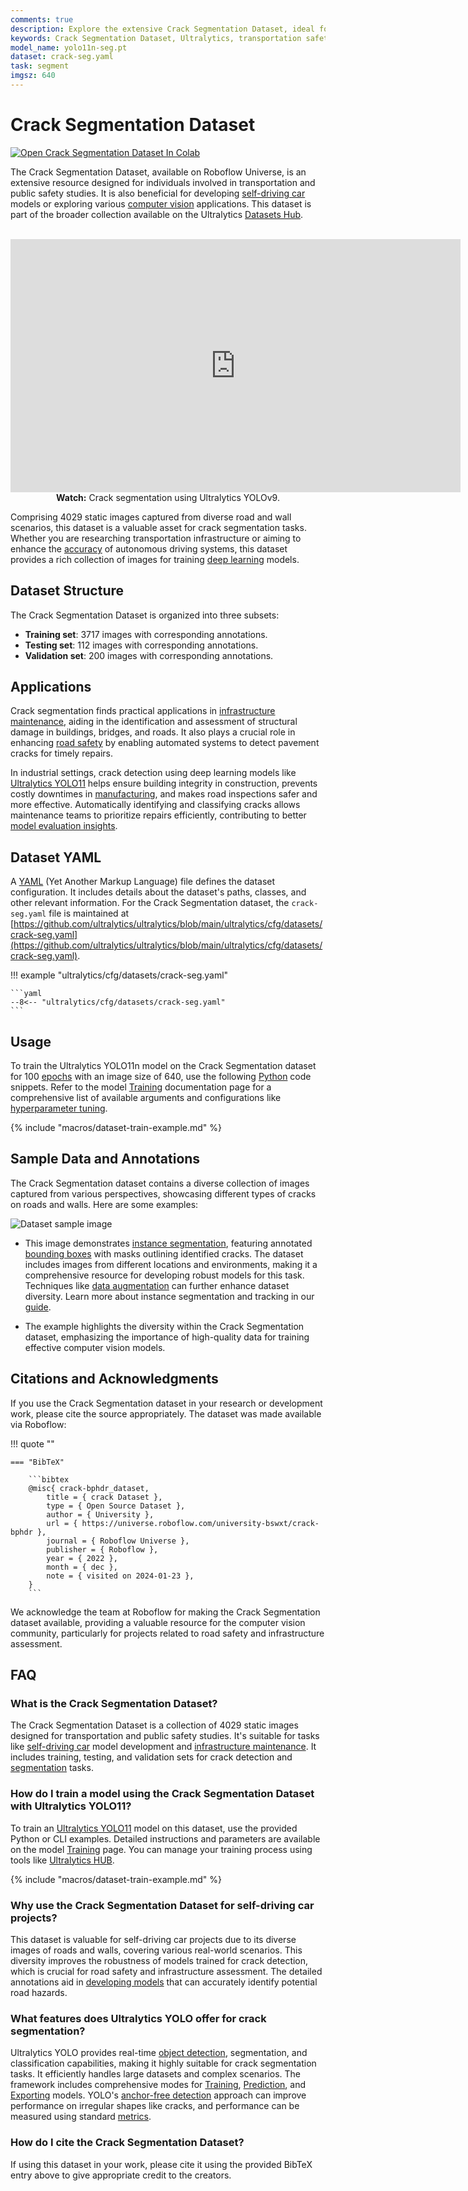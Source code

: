 ```yaml
---
comments: true
description: Explore the extensive Crack Segmentation Dataset, ideal for transportation safety, infrastructure maintenance, and self-driving car model development using Ultralytics YOLO.
keywords: Crack Segmentation Dataset, Ultralytics, transportation safety, public safety, self-driving cars, computer vision, road safety, infrastructure maintenance, dataset, YOLO, segmentation, deep learning
model_name: yolo11n-seg.pt
dataset: crack-seg.yaml
task: segment
imgsz: 640
---
```


# Crack Segmentation Dataset

<a href="https://colab.research.google.com/github/ultralytics/notebooks/blob/main/notebooks/how-to-train-ultralytics-yolo-on-crack-segmentation-dataset.ipynb" target="_blank"><img src="https://colab.research.google.com/assets/colab-badge.svg" alt="Open Crack Segmentation Dataset In Colab"></a>

The Crack Segmentation Dataset, available on Roboflow Universe, is an extensive resource designed for individuals involved in transportation and public safety studies. It is also beneficial for developing [self-driving car](https://www.ultralytics.com/blog/ai-in-self-driving-cars) models or exploring various [computer vision](https://www.ultralytics.com/glossary/computer-vision-cv) applications. This dataset is part of the broader collection available on the Ultralytics [Datasets Hub](../../datasets/index.md).

<p align="center">
  <br>
  <iframe loading="lazy" width="720" height="405" src="https://www.youtube.com/embed/C4mc40YKm-g"
    title="YouTube video player" frameborder="0"
    allow="accelerometer; autoplay; clipboard-write; encrypted-media; gyroscope; picture-in-picture; web-share"
    allowfullscreen>
  </iframe>
  <br>
  <strong>Watch:</strong> Crack segmentation using Ultralytics YOLOv9.
</p>

Comprising 4029 static images captured from diverse road and wall scenarios, this dataset is a valuable asset for crack segmentation tasks. Whether you are researching transportation infrastructure or aiming to enhance the [accuracy](https://www.ultralytics.com/glossary/accuracy) of autonomous driving systems, this dataset provides a rich collection of images for training [deep learning](https://www.ultralytics.com/glossary/deep-learning-dl) models.

## Dataset Structure

The Crack Segmentation Dataset is organized into three subsets:

- **Training set**: 3717 images with corresponding annotations.
- **Testing set**: 112 images with corresponding annotations.
- **Validation set**: 200 images with corresponding annotations.

## Applications

Crack segmentation finds practical applications in [infrastructure maintenance](https://www.ultralytics.com/blog/using-ai-for-crack-detection-and-segmentation), aiding in the identification and assessment of structural damage in buildings, bridges, and roads. It also plays a crucial role in enhancing [road safety](https://www.who.int/news-room/fact-sheets/detail/road-traffic-injuries) by enabling automated systems to detect pavement cracks for timely repairs.

In industrial settings, crack detection using deep learning models like [Ultralytics YOLO11](../../models/yolo11.md) helps ensure building integrity in construction, prevents costly downtimes in [manufacturing](https://www.ultralytics.com/solutions/ai-in-manufacturing), and makes road inspections safer and more effective. Automatically identifying and classifying cracks allows maintenance teams to prioritize repairs efficiently, contributing to better [model evaluation insights](../../guides/model-evaluation-insights.md).

## Dataset YAML

A [YAML](https://www.ultralytics.com/glossary/yaml) (Yet Another Markup Language) file defines the dataset configuration. It includes details about the dataset's paths, classes, and other relevant information. For the Crack Segmentation dataset, the `crack-seg.yaml` file is maintained at [https://github.com/ultralytics/ultralytics/blob/main/ultralytics/cfg/datasets/crack-seg.yaml](https://github.com/ultralytics/ultralytics/blob/main/ultralytics/cfg/datasets/crack-seg.yaml).

!!! example "ultralytics/cfg/datasets/crack-seg.yaml"

    ```yaml
    --8<-- "ultralytics/cfg/datasets/crack-seg.yaml"
    ```

## Usage

To train the Ultralytics YOLO11n model on the Crack Segmentation dataset for 100 [epochs](https://www.ultralytics.com/glossary/epoch) with an image size of 640, use the following [Python](https://www.python.org/) code snippets. Refer to the model [Training](../../modes/train.md) documentation page for a comprehensive list of available arguments and configurations like [hyperparameter tuning](../../guides/hyperparameter-tuning.md).

{% include "macros/dataset-train-example.md" %}

## Sample Data and Annotations

The Crack Segmentation dataset contains a diverse collection of images captured from various perspectives, showcasing different types of cracks on roads and walls. Here are some examples:

![Dataset sample image](https://github.com/ultralytics/docs/releases/download/0/crack-segmentation-sample.avif)

- This image demonstrates [instance segmentation](https://www.ultralytics.com/glossary/instance-segmentation), featuring annotated [bounding boxes](https://www.ultralytics.com/glossary/bounding-box) with masks outlining identified cracks. The dataset includes images from different locations and environments, making it a comprehensive resource for developing robust models for this task. Techniques like [data augmentation](https://www.ultralytics.com/glossary/data-augmentation) can further enhance dataset diversity. Learn more about instance segmentation and tracking in our [guide](../../guides/instance-segmentation-and-tracking.md).

- The example highlights the diversity within the Crack Segmentation dataset, emphasizing the importance of high-quality data for training effective computer vision models.

## Citations and Acknowledgments

If you use the Crack Segmentation dataset in your research or development work, please cite the source appropriately. The dataset was made available via Roboflow:

!!! quote ""

    === "BibTeX"

        ```bibtex
        @misc{ crack-bphdr_dataset,
            title = { crack Dataset },
            type = { Open Source Dataset },
            author = { University },
            url = { https://universe.roboflow.com/university-bswxt/crack-bphdr },
            journal = { Roboflow Universe },
            publisher = { Roboflow },
            year = { 2022 },
            month = { dec },
            note = { visited on 2024-01-23 },
        }
        ```

We acknowledge the team at Roboflow for making the Crack Segmentation dataset available, providing a valuable resource for the computer vision community, particularly for projects related to road safety and infrastructure assessment.

## FAQ

### What is the Crack Segmentation Dataset?

The Crack Segmentation Dataset is a collection of 4029 static images designed for transportation and public safety studies. It's suitable for tasks like [self-driving car](https://www.ultralytics.com/blog/ai-in-self-driving-cars) model development and [infrastructure maintenance](https://www.ultralytics.com/blog/using-ai-for-crack-detection-and-segmentation). It includes training, testing, and validation sets for crack detection and [segmentation](../../tasks/segment.md) tasks.

### How do I train a model using the Crack Segmentation Dataset with Ultralytics YOLO11?

To train an [Ultralytics YOLO11](../../models/yolo11.md) model on this dataset, use the provided Python or CLI examples. Detailed instructions and parameters are available on the model [Training](../../modes/train.md) page. You can manage your training process using tools like [Ultralytics HUB](https://www.ultralytics.com/hub).

{% include "macros/dataset-train-example.md" %}

### Why use the Crack Segmentation Dataset for self-driving car projects?

This dataset is valuable for self-driving car projects due to its diverse images of roads and walls, covering various real-world scenarios. This diversity improves the robustness of models trained for crack detection, which is crucial for road safety and infrastructure assessment. The detailed annotations aid in [developing models](../../guides/model-training-tips.md) that can accurately identify potential road hazards.

### What features does Ultralytics YOLO offer for crack segmentation?

Ultralytics YOLO provides real-time [object detection](https://www.ultralytics.com/glossary/object-detection), segmentation, and classification capabilities, making it highly suitable for crack segmentation tasks. It efficiently handles large datasets and complex scenarios. The framework includes comprehensive modes for [Training](../../modes/train.md), [Prediction](../../modes/predict.md), and [Exporting](../../modes/export.md) models. YOLO's [anchor-free detection](https://www.ultralytics.com/blog/benefits-ultralytics-yolo11-being-anchor-free-detector) approach can improve performance on irregular shapes like cracks, and performance can be measured using standard [metrics](../../guides/yolo-performance-metrics.md).

### How do I cite the Crack Segmentation Dataset?

If using this dataset in your work, please cite it using the provided BibTeX entry above to give appropriate credit to the creators.
